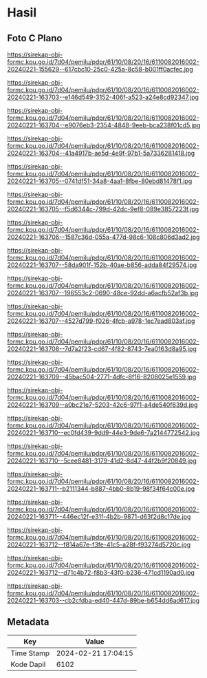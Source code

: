 # Hasil

## Foto C Plano

https://sirekap-obj-formc.kpu.go.id/7d04/pemilu/pdpr/61/10/08/20/16/6110082016002-20240221-155629--617cbc10-25c0-425a-8c58-b001ff0acfec.jpg

https://sirekap-obj-formc.kpu.go.id/7d04/pemilu/pdpr/61/10/08/20/16/6110082016002-20240221-163703--e146d549-3152-406f-a523-a24e8cd92347.jpg

https://sirekap-obj-formc.kpu.go.id/7d04/pemilu/pdpr/61/10/08/20/16/6110082016002-20240221-163704--e9076eb3-2354-4848-9eeb-bca238f01cd5.jpg

https://sirekap-obj-formc.kpu.go.id/7d04/pemilu/pdpr/61/10/08/20/16/6110082016002-20240221-163704--41a4917b-ae5d-4e9f-97b1-5a7336281418.jpg

https://sirekap-obj-formc.kpu.go.id/7d04/pemilu/pdpr/61/10/08/20/16/6110082016002-20240221-163705--0741df51-34a8-4aa1-8fbe-80ebd81478f1.jpg

https://sirekap-obj-formc.kpu.go.id/7d04/pemilu/pdpr/61/10/08/20/16/6110082016002-20240221-163705--f5d6344c-799d-42dc-9ef8-089e3857223f.jpg

https://sirekap-obj-formc.kpu.go.id/7d04/pemilu/pdpr/61/10/08/20/16/6110082016002-20240221-163706--1587c36d-055a-477d-98c6-108c806d3ad2.jpg

https://sirekap-obj-formc.kpu.go.id/7d04/pemilu/pdpr/61/10/08/20/16/6110082016002-20240221-163707--58da901f-152b-40ae-b856-adda84f29574.jpg

https://sirekap-obj-formc.kpu.go.id/7d04/pemilu/pdpr/61/10/08/20/16/6110082016002-20240221-163707--196553c2-0690-48ce-92dd-a6acfb52af3b.jpg

https://sirekap-obj-formc.kpu.go.id/7d04/pemilu/pdpr/61/10/08/20/16/6110082016002-20240221-163707--4527d799-f026-4fcb-a978-1ec7ead803af.jpg

https://sirekap-obj-formc.kpu.go.id/7d04/pemilu/pdpr/61/10/08/20/16/6110082016002-20240221-163708--7d7a2f23-cd67-4f82-8743-7ea0163d8a95.jpg

https://sirekap-obj-formc.kpu.go.id/7d04/pemilu/pdpr/61/10/08/20/16/6110082016002-20240221-163709--45bac504-2771-4dfc-8f16-8208025e1559.jpg

https://sirekap-obj-formc.kpu.go.id/7d04/pemilu/pdpr/61/10/08/20/16/6110082016002-20240221-163709--a0bc21e7-5203-42c6-97f1-a4de540f639d.jpg

https://sirekap-obj-formc.kpu.go.id/7d04/pemilu/pdpr/61/10/08/20/16/6110082016002-20240221-163710--ec0fd439-9dd9-44e3-9de6-7a2144772542.jpg

https://sirekap-obj-formc.kpu.go.id/7d04/pemilu/pdpr/61/10/08/20/16/6110082016002-20240221-163710--5cee8481-3179-41d2-8d47-44f2b9f20849.jpg

https://sirekap-obj-formc.kpu.go.id/7d04/pemilu/pdpr/61/10/08/20/16/6110082016002-20240221-163711--b2111344-b887-4bb0-8b19-98f34f64c00e.jpg

https://sirekap-obj-formc.kpu.go.id/7d04/pemilu/pdpr/61/10/08/20/16/6110082016002-20240221-163711--446ec12f-e31f-4b2b-9871-d63f2d8c17de.jpg

https://sirekap-obj-formc.kpu.go.id/7d04/pemilu/pdpr/61/10/08/20/16/6110082016002-20240221-163712--f814a67e-f3fe-41c5-a28f-f93274d5720c.jpg

https://sirekap-obj-formc.kpu.go.id/7d04/pemilu/pdpr/61/10/08/20/16/6110082016002-20240221-163712--d71c4b72-f8b3-43f0-b236-471cd1190ad0.jpg

https://sirekap-obj-formc.kpu.go.id/7d04/pemilu/pdpr/61/10/08/20/16/6110082016002-20240221-163703--cb2cfdba-ed40-447d-89be-b654dd6ad617.jpg


## Metadata

| Key        | Value               |
| ---------- | ------------------- |
| Time Stamp | 2024-02-21 17:04:15 |
| Kode Dapil | 6102                |



